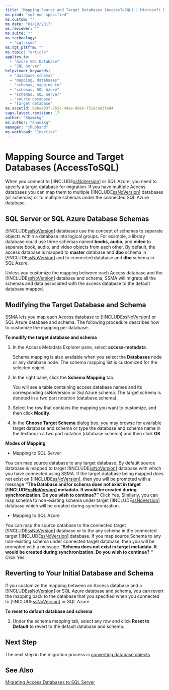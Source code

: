 ```yaml
---
title: "Mapping Source and Target Databases (AccessToSQL) | Microsoft Docs"
ms.prod: "sql-non-specified"
ms.custom: ""
ms.date: "01/19/2017"
ms.reviewer: ""
ms.suite: ""
ms.technology: 
  - "sql-ssma"
ms.tgt_pltfrm: ""
ms.topic: "article"
applies_to: 
  - "Azure SQL Database"
  - "SQL Server"
helpviewer_keywords: 
  - "database schemas"
  - "mapping, databases"
  - "schemas, mapping to"
  - "schemas, SQL Azure"
  - "schemas, SQL Server"
  - "source database"
  - "target database"
ms.assetid: 69bee937-7b2c-49ee-8866-7518c683fad4
caps.latest.revision: 17
author: "Shamikg"
ms.author: "Shamikg"
manager: "jhubbard"
ms.workload: "Inactive"
---
```

# Mapping Source and Target Databases (AccessToSQL)
When you connect to [!INCLUDE[ssNoVersion](../../includes/ssnoversion_md.md)] or SQL Azure, you need to specify a target database for migration. If you have multiple Access databases you can map them to multiple [!INCLUDE[ssNoVersion](../../includes/ssnoversion_md.md)] databases (or schemas) or to multiple schemas under the connected SQL Azure database.  
  
## SQL Server or SQL Azure Database Schemas  
[!INCLUDE[ssNoVersion](../../includes/ssnoversion_md.md)] databases use the concept of schemas to separate objects within a database into logical groups. For example, a library database could use three schemas named **books**, **audio**, and **video** to separate book, audio, and video objects from each other. By default, the access database is mapped to **master** database and **dbo** schema in [!INCLUDE[ssNoVersion](../../includes/ssnoversion_md.md)] and to connected database and **dbo** schema in SQL Azure.  
  
Unless you customize the mapping between each Access database and the [!INCLUDE[ssNoVersion](../../includes/ssnoversion_md.md)] database and schema, SSMA will migrate all the schemas and data associated with the access database to the default database mapped.  
  
## Modifying the Target Database and Schema  
SSMA lets you map each Access database to [!INCLUDE[ssNoVersion](../../includes/ssnoversion_md.md)] or SQL Azure database and schema. The following procedure describes how to customize the mapping per database.  
  
**To modify the target database and schema**  
  
1.  In the Access Metadata Explorer pane, select **access-metadata**.  
  
    Schema mapping is also available when you select the **Databases** node or any database node. The schema mapping list is customized for the selected object.  
  
2.  In the right pane, click the **Schema Mapping** tab.  
  
    You will see a table containing access database names and its corresponding ssNoVersion or Sql Azure schema. The target schema is denoted in a two part notation (database.schema).  
  
3.  Select the row that contains the mapping you want to customize, and then click **Modify**.  
  
4.  In the **Choose Target Schema** dialog box, you may browse for available target database and schema or type the database and schema name in the textbox in a two part notation (database.schema) and then click **OK**.  
  
**Modes of Mapping**  
  
-   Mapping to SQL Server  
  
You can map source database to any target database. By default source database is mapped to target [!INCLUDE[ssNoVersion](../../includes/ssnoversion_md.md)] database with which you have connected using SSMA. If the target database being mapped does not exist on [!INCLUDE[ssNoVersion](../../includes/ssnoversion_md.md)], then you will be prompted with a message **“The Database and/or schema does not exist in target [!INCLUDE[ssNoVersion](../../includes/ssnoversion_md.md)] metadata. It would be created during synchronization. Do you wish to continue?”** Click Yes. Similarly, you can map schema to non-existing schema under target [!INCLUDE[ssNoVersion](../../includes/ssnoversion_md.md)] database which will be created during synchronization.  
  
-   Mapping to SQL Azure  
  
You can map the source database to the connected target [!INCLUDE[ssNoVersion](../../includes/ssnoversion_md.md)] database or to the any schema in the connected target [!INCLUDE[ssNoVersion](../../includes/ssnoversion_md.md)] database. If you map source Schema to any non-existing schema under connected target database, then you will be prompted with a message **”Schema does not exist in target metadata. It would be created during synchronization. Do you wish to continue? ”** Click Yes.  
  
## Reverting to Your Initial Database and Schema  
If you customize the mapping between an Access database and a [!INCLUDE[ssNoVersion](../../includes/ssnoversion_md.md)] or SQL Azure database and schema, you can revert the mapping back to the database that you specified when you connected to [!INCLUDE[ssNoVersion](../../includes/ssnoversion_md.md)] or SQL Azure.  
  
**To reset to default database and schema**  
  
1.  Under the schema mapping tab, select any row and click **Reset to Default** to revert to the default database and schema.  
  
## Next Step  
The next step in the migration process is [converting database objects](http://msdn.microsoft.com/en-us/e0ef67bf-80a6-4e6c-a82d-5d46e0623c6c)  
  
## See Also  
[Migrating Access Databases to SQL Server](http://msdn.microsoft.com/en-us/76a3abcf-2998-4712-9490-fe8d872c89ca)  
  
